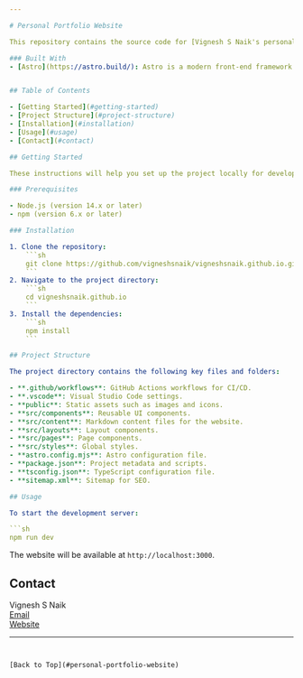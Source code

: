 ```yaml
---

# Personal Portfolio Website

This repository contains the source code for [Vignesh S Naik's personal portfolio website](https://vigneshsnaik.github.io), built using the Astro framework. The website showcases projects, skills, and professional experience.

### Built With
- [Astro](https://astro.build/): Astro is a modern front-end framework for building fast, content-focused websites.


## Table of Contents

- [Getting Started](#getting-started)
- [Project Structure](#project-structure)
- [Installation](#installation)
- [Usage](#usage)
- [Contact](#contact)

## Getting Started

These instructions will help you set up the project locally for development and testing purposes.

### Prerequisites

- Node.js (version 14.x or later)
- npm (version 6.x or later)

### Installation

1. Clone the repository:
    ```sh
    git clone https://github.com/vigneshsnaik/vigneshsnaik.github.io.git
    ```
2. Navigate to the project directory:
    ```sh
    cd vigneshsnaik.github.io
    ```
3. Install the dependencies:
    ```sh
    npm install
    ```

## Project Structure

The project directory contains the following key files and folders:

- **.github/workflows**: GitHub Actions workflows for CI/CD.
- **.vscode**: Visual Studio Code settings.
- **public**: Static assets such as images and icons.
- **src/components**: Reusable UI components.
- **src/content**: Markdown content files for the website.
- **src/layouts**: Layout components.
- **src/pages**: Page components.
- **src/styles**: Global styles.
- **astro.config.mjs**: Astro configuration file.
- **package.json**: Project metadata and scripts.
- **tsconfig.json**: TypeScript configuration file.
- **sitemap.xml**: Sitemap for SEO.

## Usage

To start the development server:

```sh
npm run dev
```

The website will be available at `http://localhost:3000`.


## Contact

Vignesh S Naik  
[Email](mailto:vigneshsnaik@example.com)  
[Website](https://vigneshsnaik.github.io)

---
```


[Back to Top](#personal-portfolio-website)
